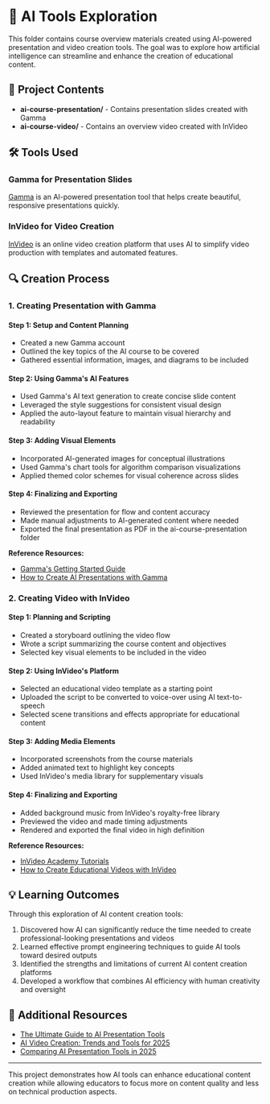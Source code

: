 # 🧠 AI Tools Exploration

This folder contains course overview materials created using AI-powered presentation and video creation tools. The goal was to explore how artificial intelligence can streamline and enhance the creation of educational content.

## 📁 Project Contents

- **ai-course-presentation/** - Contains presentation slides created with Gamma
- **ai-course-video/** - Contains an overview video created with InVideo

## 🛠️ Tools Used

### Gamma for Presentation Slides

[Gamma](https://gamma.app/) is an AI-powered presentation tool that helps create beautiful, responsive presentations quickly.

### InVideo for Video Creation

[InVideo](https://invideo.io/) is an online video creation platform that uses AI to simplify video production with templates and automated features.

## 🔍 Creation Process

### 1. Creating Presentation with Gamma

#### Step 1: Setup and Content Planning
- Created a new Gamma account
- Outlined the key topics of the AI course to be covered
- Gathered essential information, images, and diagrams to be included

#### Step 2: Using Gamma's AI Features
- Used Gamma's AI text generation to create concise slide content
- Leveraged the style suggestions for consistent visual design
- Applied the auto-layout feature to maintain visual hierarchy and readability

#### Step 3: Adding Visual Elements
- Incorporated AI-generated images for conceptual illustrations
- Used Gamma's chart tools for algorithm comparison visualizations
- Applied themed color schemes for visual coherence across slides

#### Step 4: Finalizing and Exporting
- Reviewed the presentation for flow and content accuracy
- Made manual adjustments to AI-generated content where needed
- Exported the final presentation as PDF in the ai-course-presentation folder

**Reference Resources:**
- [Gamma's Getting Started Guide](https://help.gamma.app/hc/en-us/articles/6607961628947-Getting-Started)
- [How to Create AI Presentations with Gamma](https://www.youtube.com/watch?v=TnDBVLyRRxE)

### 2. Creating Video with InVideo

#### Step 1: Planning and Scripting
- Created a storyboard outlining the video flow
- Wrote a script summarizing the course content and objectives
- Selected key visual elements to be included in the video

#### Step 2: Using InVideo's Platform
- Selected an educational video template as a starting point
- Uploaded the script to be converted to voice-over using AI text-to-speech
- Selected scene transitions and effects appropriate for educational content

#### Step 3: Adding Media Elements
- Incorporated screenshots from the course materials
- Added animated text to highlight key concepts
- Used InVideo's media library for supplementary visuals

#### Step 4: Finalizing and Exporting
- Added background music from InVideo's royalty-free library
- Previewed the video and made timing adjustments
- Rendered and exported the final video in high definition

**Reference Resources:**
- [InVideo Academy Tutorials](https://invideo.io/blog/category/invideo-academy/)
- [How to Create Educational Videos with InVideo](https://invideo.io/blog/how-to-make-educational-videos/)

## 💡 Learning Outcomes

Through this exploration of AI content creation tools:

1. Discovered how AI can significantly reduce the time needed to create professional-looking presentations and videos
2. Learned effective prompt engineering techniques to guide AI tools toward desired outputs
3. Identified the strengths and limitations of current AI content creation platforms
4. Developed a workflow that combines AI efficiency with human creativity and oversight

## 🔗 Additional Resources

- [The Ultimate Guide to AI Presentation Tools](https://www.forbes.com/sites/bernardmarr/2023/06/05/the-amazing-ways-you-can-use-chatgpt-and-ai-to-create-presentations/)
- [AI Video Creation: Trends and Tools for 2025](https://www.toolify.ai/ai-news/the-future-of-video-creation-with-ai-trends-and-predictions-for-2025-875132)
- [Comparing AI Presentation Tools in 2025](https://www.g2.com/categories/ai-presentation-software)

---

This project demonstrates how AI tools can enhance educational content creation while allowing educators to focus more on content quality and less on technical production aspects.
